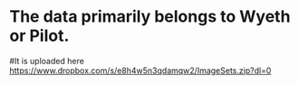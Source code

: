 # The data primarily belongs to Wyeth or Pilot. 

#It is uploaded here  https://www.dropbox.com/s/e8h4w5n3qdamqw2/ImageSets.zip?dl=0
